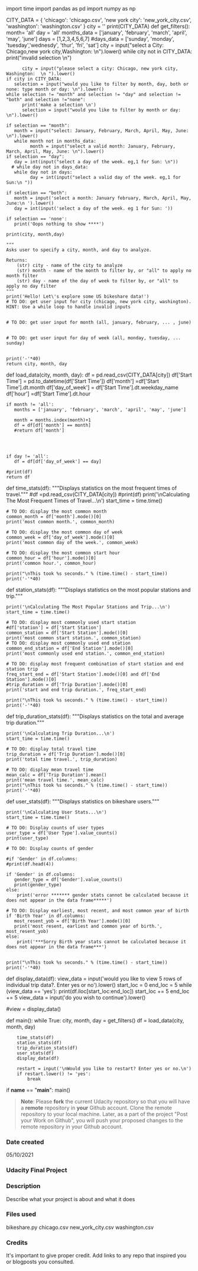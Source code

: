 import time
import pandas as pd
import numpy as np

CITY_DATA = { 'chicago': 'chicago.csv',
              'new york city': 'new_york_city.csv',
              'washington': 'washington.csv' }
city = ''
print(CITY_DATA)
def get_filters():
    month= 'all'
    day = 'all'
    months_data = ['january', 'february', 'march', 'april', 'may', 'june']
    days = [1,2,3,4,5,6,7]
    #days_data = ['sunday', 'monday', 'tuesday','wednesdy', 'thur', 'fri', 'sat']
    city = input("select a City: Chicago,new york city,Washington: \n").lower()
    while city not in CITY_DATA:
          print("invalid selection \n")

          city = input("please select a city: Chicago, new york city, Washington:  \n ").lower()
    if city in CITY_DATA:
       selection = input("would you like to filter by month, day, both or none: type month or day: \n").lower()
    while selection != "month" and selection != "day" and selection != "both" and selection !="none":
          print('make a selection \n')
          selection = input("would you like to filter by month or day: \n").lower()
          
    if selection == "month":
       month = input("select: January, February, March, April, May, June: \n").lower()
       while month not in months_data:
             month = input("select a valid month: January, February, March, April, May, June: \n").lower()
    if selection == "day":
       day = int(input("select a day of the week. eg,1 for Sun: \n"))
      # while day not in days_data:
       while day not in days:
             day = int(input("select a valid day of the week. eg,1 for Sun:\n "))
         
    if selection == "both":
       month = input('select a month: January february, March, April, May, June:\n ').lower()
       day = int(input('select a day of the week. eg 1 for Sun: '))
        
    if selection == 'none':
       print('Oops nothing to show ****')
                 
    print(city, month,day)  
    
    """
    Asks user to specify a city, month, and day to analyze.

    Returns:
        (str) city - name of the city to analyze
        (str) month - name of the month to filter by, or "all" to apply no month filter
        (str) day - name of the day of week to filter by, or "all" to apply no day filter
    """
    print('Hello! Let\'s explore some US bikeshare data!')
    # TO DO: get user input for city (chicago, new york city, washington). HINT: Use a while loop to handle invalid inputs


    # TO DO: get user input for month (all, january, february, ... , june)


    # TO DO: get user input for day of week (all, monday, tuesday, ... sunday)


    print('-'*40)
    return city, month, day


def load_data(city, month, day):
    df = pd.read_csv(CITY_DATA[city])
    df['Start Time'] = pd.to_datetime(df['Start Time'])
    df['month'] =df['Start Time'].dt.month
    df['day_of_week'] = df['Start Time'].dt.weekday_name
    df['hour'] =df['Start Time'].dt.hour
    
    if month != 'all':
       months = ['january', 'february', 'march', 'april', 'may', 'june']
   
       month = months.index(month)+1
       df = df[df['month'] == month]
       #return df['month']



    
    if day != 'all':
       df = df[df['day_of_week'] == day]

    #print(df)
    return df



  



def time_stats(df):
    """Displays statistics on the most frequent times of travel."""
    #df =pd.read_csv(CITY_DATA[city])
    #print(df)
    print('\nCalculating The Most Frequent Times of Travel...\n')
    start_time = time.time()

    # TO DO: display the most common month
    common_month = df['month'].mode()[0]
    print('most common month.', common_month)

    # TO DO: display the most common day of week
    common_week = df['day_of_week'].mode()[0]
    print('most common day of the week.', common_week)

    # TO DO: display the most common start hour
    common_hour = df['hour'].mode()[0]
    print('common hour.', common_hour)

    print("\nThis took %s seconds." % (time.time() - start_time))
    print('-'*40)


def station_stats(df):
    """Displays statistics on the most popular stations and trip."""

    print('\nCalculating The Most Popular Stations and Trip...\n')
    start_time = time.time()

    # TO DO: display most commonly used start station
    #df['station'] = df['Start Station']
    common_station = df['Start Station'].mode()[0]
    print('most common start station.', common_station)
    # TO DO: display most commonly used end station
    common_end_station = df['End Station'].mode()[0]
    print('most commonly used end station.', common_end_station)

    # TO DO: display most frequent combination of start station and end station trip
    freq_start_end = df['Start Station'].mode()[0] and df['End Station'].mode()[0]
    #trip_duration = df['Trip Duration'].mode()[0]
    print('start and end trip duration.', freq_start_end)

    print("\nThis took %s seconds." % (time.time() - start_time))
    print('-'*40)


def trip_duration_stats(df):
    """Displays statistics on the total and average trip duration."""

    print('\nCalculating Trip Duration...\n')
    start_time = time.time()

    # TO DO: display total travel time
    trip_duration = df['Trip Duration'].mode()[0]
    print('total time travel.', trip_duration)

    # TO DO: display mean travel time
    mean_calc = df['Trip Duration'].mean()
    print('mean travel time.', mean_calc)
    print("\nThis took %s seconds." % (time.time() - start_time))
    print('-'*40)


def user_stats(df):
    """Displays statistics on bikeshare users."""

    print('\nCalculating User Stats...\n')
    start_time = time.time()

    # TO DO: Display counts of user types
    user_type = df['User Type'].value_counts()
    print(user_type)

    # TO DO: Display counts of gender
   
    #if 'Gender' in df.columns:
    #print(df.head(4))
 
    if 'Gender' in df.columns:
       gender_type = df['Gender'].value_counts()
       print(gender_type)
    else:
        print('error ******* gender stats cannot be calculated because it does not appear in the data frame*****')
       
    # TO DO: Display earliest, most recent, and most common year of birth
    if 'Birth Year' in df.columns:
       most_resent_yob = df['Birth Year'].mode()[0]
       print('most resent, earliest and common year of birth.', most_resent_yob)
    else:
        print('***Sorry Birth year stats cannot be calculated because it does not appear in the data frame***')
        
        
    print("\nThis took %s seconds." % (time.time() - start_time))
    print('-'*40)
    

def display_data(df):
    view_data = input('would you like to view 5 rows of individual trip data?. Enter yes or no').lower()
    start_loc = 0
    end_loc = 5
    while (view_data == 'yes'):
        print(df.iloc[start_loc:end_loc])
        start_loc += 5
        end_loc += 5
        view_data = input('do you wish to continue').lower()
      
#view = display_data()
    


def main():
    while True:
        city, month, day = get_filters()
        df = load_data(city, month, day)

        time_stats(df)
        station_stats(df)
        trip_duration_stats(df)
        user_stats(df)
        display_data(df)

        restart = input('\nWould you like to restart? Enter yes or no.\n')
        if restart.lower() != 'yes':
            break


if __name__ == "__main__":
	main()


>**Note**: Please **fork** the current Udacity repository so that you will have a **remote** repository in **your** Github account. Clone the remote repository to your local machine. Later, as a part of the project "Post your Work on Github", you will push your proposed changes to the remote repository in your Github account.

### Date created
05/10/2021

### Udacity Final Project


### Description
Describe what your project is about and what it does

### Files used
bikeshare.py
chicago.csv
new_york_city.csv
washington.csv

### Credits
It's important to give proper credit. Add links to any repo that inspired you or blogposts you consulted.

